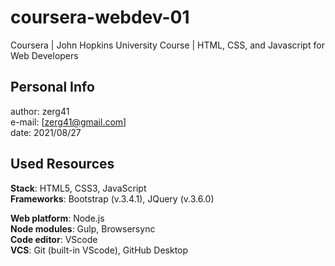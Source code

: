 # coursera-webdev-01
Coursera | John Hopkins University Course | HTML, CSS, and Javascript for Web Developers

## Personal Info

author: zerg41  
e-mail: [zerg41@gmail.com]  
date: 2021/08/27  

## Used Resources

**Stack**: HTML5, CSS3, JavaScript  
**Frameworks**: Bootstrap (v.3.4.1), JQuery (v.3.6.0)

**Web platform**: Node.js  
**Node modules**: Gulp, Browsersync  
**Code editor**: VScode  
**VCS**: Git (built-in VScode), GitHub Desktop  
